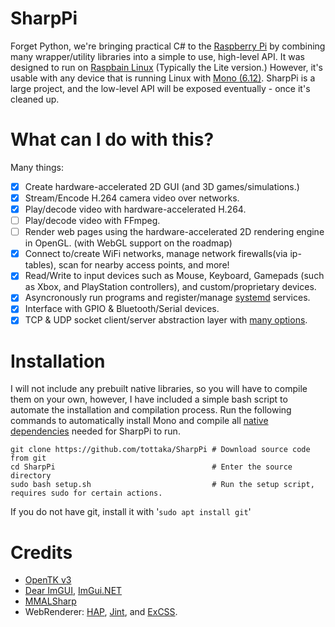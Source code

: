 # SharpPi
Forget Python, we're bringing practical C# to the [Raspberry Pi](https://www.raspberrypi.org/) by combining many wrapper/utility libraries into a simple to use, high-level API. It was designed to run on [Raspbain Linux](https://www.raspberrypi.org/software/operating-systems/) (Typically the Lite version.) However, it's usable with any device that is running Linux with [Mono (6.12)](https://www.mono-project.com/).
SharpPi is a large project, and the low-level API will be exposed eventually - once it's cleaned up.

# What can I do with this?
Many things:
- [x] Create hardware-accelerated 2D GUI (and 3D games/simulations.)
- [x] Stream/Encode H.264 camera video over networks.
- [x] Play/decode video with hardware-accelerated H.264.
- [ ] Play/decode video with FFmpeg.
- [ ] Render web pages using the hardware-accelerated 2D rendering engine in OpenGL. (with WebGL support on the roadmap)
- [x] Connect to/create WiFi networks, manage network firewalls(via ip-tables), scan for nearby access points, and more!
- [x] Read/Write to input devices such as Mouse, Keyboard, Gamepads (such as Xbox, and PlayStation controllers), and custom/proprietary devices.
- [x] Asyncronously run programs and register/manage [systemd](https://systemd.io/) services.
- [x] Interface with GPIO & Bluetooth/Serial devices.
- [x] TCP & UDP socket client/server abstraction layer with [many options](https://github.com/tottaka/SharpPi).

# Installation
I will not include any prebuilt native libraries, so you will have to compile them on your own, however, I have included a simple bash script to automate the installation and compilation process.
Run the following commands to automatically install Mono and compile all [native dependencies](https://github.com/tottaka/SharpPi/tree/master/deps/) needed for SharpPi to run.
```
git clone https://github.com/tottaka/SharpPi # Download source code from git
cd SharpPi                                   # Enter the source directory
sudo bash setup.sh                           # Run the setup script, requires sudo for certain actions.
```
If you do not have git, install it with '```sudo apt install git```'

# Credits
- [OpenTK v3](https://github.com/opentk/opentk/tree/3.x)
- [Dear ImGUI](https://github.com/ocornut/imgui), [ImGui.NET](https://github.com/mellinoe/ImGui.NET)
- [MMALSharp](https://github.com/techyian/MMALSharp)
- WebRenderer: [HAP](https://html-agility-pack.net/), [Jint](https://github.com/sebastienros/jint), and [ExCSS](https://github.com/TylerBrinks/ExCSS).
